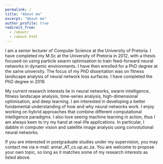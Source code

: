 ```yaml
---
permalink: /
title: "About me"
excerpt: "About me"
author_profile: true
redirect_from: 
  - /about/
  - /about.html
---
```


I am a senior lecturer of Computer Science at the University of Pretoria. I have completed my M.Sc at the University of Pretoria in 2012, with a thesis focused on using particle swarm optimisation to train feed-forward neural networks in dynamic environments. I have then enrolled for a PhD degree at the same university. The focus of my PhD dissertation was on fitness landscape analysis of neural network loss surfaces. I have completed the PhD degree in 2019.

My current research interests lie in neural networks, swarm intelligence, fitness landscape analysis, time-series analysis, high-dimensional optimisation, and deep learning. I am interested in developing a better fundamental understanding of how and why neural networks work. I enjoy working on hybrid approaches that combine different computational intelligence paradigms. I also love seeing machine learning in action, thus I am always keen to try my hand at real-life applications. In particular, I dabble in computer vision and satellite image analysis using convolutional neural networks.

If you are interested in postgraduate studies under my supervision, you may contact me via e-mail: annar_AT_cs.up.ac.za. You are welcome to propose your own topic, so long as it matches some of my research interests as listed above.
